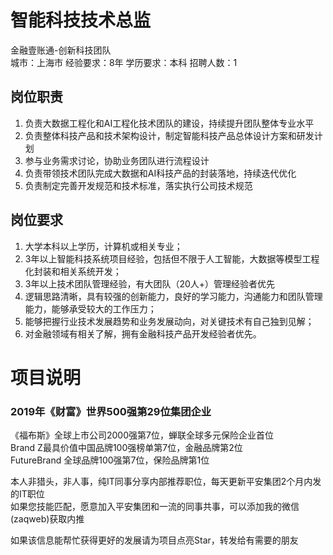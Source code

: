# 智能科技技术总监
金融壹账通-创新科技团队  
城市：上海市 经验要求：8年 学历要求：本科  招聘人数：1

## 岗位职责
1. 负责大数据工程化和AI工程化技术团队的建设，持续提升团队整体专业水平   
2. 负责整体科技产品和技术架构设计，制定智能科技产品总体设计方案和研发计划   
3. 参与业务需求讨论，协助业务团队进行流程设计   
4. 负责带领技术团队完成大数据和AI科技产品的封装落地，持续迭代优化   
5. 负责制定完善开发规范和技术标准，落实执行公司技术规范

## 岗位要求
1. 大学本科以上学历，计算机或相关专业；   
2. 3年以上智能科技系统项目经验，包括但不限于人工智能，大数据等模型工程化封装和相关系统开发；   
3. 3年以上技术团队管理经验，有大团队（20人+）管理经验者优先   
4. 逻辑思路清晰，具有较强的创新能力，良好的学习能力，沟通能力和团队管理能力，能够承受较大的工作压力；   
5. 能够把握行业技术发展趋势和业务发展动向，对关键技术有自己独到见解；   
6. 对金融领域有相关了解，拥有金融科技产品开发经验者优先。

# 项目说明

### 2019年《财富》世界500强第29位集团企业
《福布斯》全球上市公司2000强第7位，蝉联全球多元保险企业首位  
Brand Z最具价值中国品牌100强榜单第7位，金融品牌第2位  
FutureBrand 全球品牌100强第7位，保险品牌第1位

本人非猎头，非人事，纯IT同事分享内部推荐职位，每天更新平安集团2个月内发的IT职位  
如果您技能匹配，愿意加入平安集团和一流的同事共事，可以添加我的微信(zaqweb)获取内推 

如果该信息能帮忙获得更好的发展请为项目点亮Star，转发给有需要的朋友




